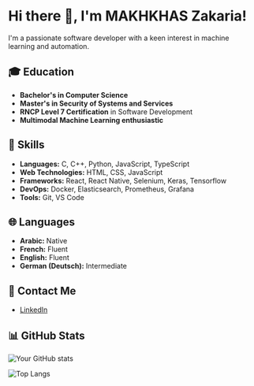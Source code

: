 # Hi there 👋, I'm MAKHKHAS Zakaria!

I'm a passionate software developer with a keen interest in machine learning and automation.

## 🎓 Education

- **Bachelor's in Computer Science**  
- **Master's in Security of Systems and Services**  
- **RNCP Level 7 Certification** in Software Development  
- **Multimodal Machine Learning enthusiastic**  
## 🚀 Skills

- **Languages:** C, C++, Python, JavaScript, TypeScript  
- **Web Technologies:** HTML, CSS, JavaScript  
- **Frameworks:** React, React Native, Selenium, Keras, Tensorflow
- **DevOps:** Docker, Elasticsearch, Prometheus, Grafana  
- **Tools:** Git, VS Code

## 🌐 Languages

- **Arabic:** Native  
- **French:** Fluent  
- **English:** Fluent  
- **German (Deutsch):** Intermediate  

## 💬 Contact Me

- [LinkedIn](https://www.linkedin.com/in/zakaria-makhkhas-469990284/)

## 📊 GitHub Stats

![Your GitHub stats](https://github-readme-stats.vercel.app/api?username=zmakhkha&count_private=true&show_icons=true&theme=radical)  

![Top Langs](https://github-readme-stats.vercel.app/api/top-langs/?username=zmakhkha&layout=compact&theme=radical)

